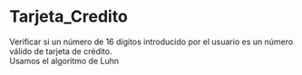 ﻿# Tarjeta_Credito
Verificar si un número de 16 dígitos introducido por el usuario es un número válido de tarjeta de crédito.<br> 
Usamos el algoritmo de Luhn
